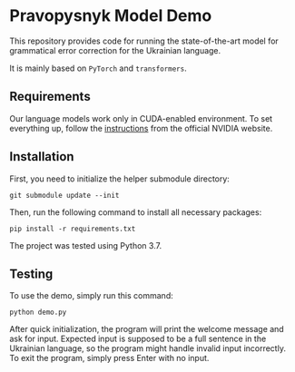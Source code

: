 # Pravopysnyk Model Demo

This repository provides code for running the state-of-the-art model for grammatical error correction for the Ukrainian language.

It is mainly based on `PyTorch` and `transformers`.

## Requirements

Our language models work only in CUDA-enabled environment. To set everything up, follow the [instructions](https://docs.nvidia.com/cuda/) from the official NVIDIA website.

## Installation

First, you need to initialize the helper submodule directory:

`git submodule update --init`

Then, run the following command to install all necessary packages:

`pip install -r requirements.txt`

The project was tested using Python 3.7.

## Testing

To use the demo, simply run this command:

`python demo.py`

After quick initialization, the program will print the welcome message and ask for input. 
Expected input is supposed to be a full sentence in the Ukrainian language, so the program might handle invalid input incorrectly.
To exit the program, simply press Enter with no input.
